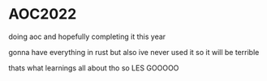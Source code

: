 # AOC2022

doing aoc and hopefully completing it this year

gonna have everything in rust but also ive never used it so it will be terrible

thats what learnings all about tho so LES GOOOOO